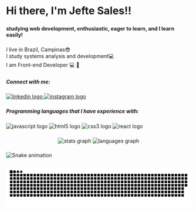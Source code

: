 <h1 align="left">Hi there, I'm Jefte Sales!!</h1>

###

<h4 align="left">studying web development, enthusiastic, eager to learn, and I learn easily!</h4>

###

<p align="left">I live in Brazil, Campinas😎<br>I study systems analysis and development💻<br>I am Front-end Developer 💻 🚀</p>

###

<h5 align="left">Connect with me:</h5>

###

<div align="left">
  <a href="https://www.linkedin.com/in/jefte-sales-gon%C3%A7alves-98a011215/" target="_blank">
    <img src="https://raw.githubusercontent.com/maurodesouza/profile-readme-generator/master/src/assets/icons/social/linkedin/default.svg" width="52" height="40" alt="linkedin logo"  />
  </a>
  <a href="https://www.instagram.com/jeftesales/" target="_blank">
    <img src="https://raw.githubusercontent.com/maurodesouza/profile-readme-generator/master/src/assets/icons/social/instagram/default.svg" width="52" height="40" alt="instagram logo"  />
  </a>
</div>

###

<h5 align="left">Programming languages ​​that I have experience with:</h5>

###

<div align="left">
  <img src="https://cdn.jsdelivr.net/gh/devicons/devicon/icons/javascript/javascript-original.svg" height="40" width="52" alt="javascript logo"  />
  <img src="https://cdn.jsdelivr.net/gh/devicons/devicon/icons/html5/html5-original.svg" height="40" width="52" alt="html5 logo"  />
  <img src="https://cdn.jsdelivr.net/gh/devicons/devicon/icons/css3/css3-original.svg" height="40" width="52" alt="css3 logo"  />
  <img src="https://cdn.jsdelivr.net/gh/devicons/devicon/icons/react/react-original.svg" height="40" width="52" alt="react logo"  />
</div>

###

<div align="center">
  <img src="https://github-readme-stats.vercel.app/api?hide_title=false&hide_rank=false&show_icons=true&include_all_commits=true&count_private=true&disable_animations=false&theme=dracula&locale=en&hide_border=false&username=JefteSG" height="150" alt="stats graph"  />
  <img src="https://github-readme-stats.vercel.app/api/top-langs?locale=en&hide_title=false&layout=compact&card_width=320&langs_count=5&theme=dracula&hide_border=false&username=JefteSG" height="150" alt="languages graph"  />
</div>

###

<img href="https://raw.githubusercontent.com/JefteSG/JefteSG/blob/output/snake.svg" alt="Snake animation" />

###
![Snake animation](https://github.com/jeftesg/jeftesg/blob/output/github-contribution-grid-snake.svg)

